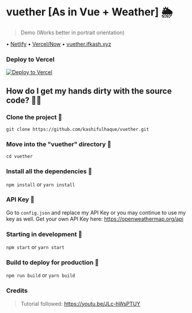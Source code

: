 # vuether [As in Vue + Weather] 🌦

> Demo (Works better in portrait orientation)

• [Netlify](https://vue-ther.netlify.app)
• [Vercel/Now](https://vuether.now.sh)
• [vuether.ifkash.xyz](https://vuether.ifkash.xyz)

### Deploy to Vercel
[![Deploy to Vercel](https://vercel.com/button)](https://vercel.com/import/project?template=https://github.com/kashifulhaque/vuether)

## How do I get my hands dirty with the source code? 👨‍💻
### Clone the project 👥
`git clone https://github.com/kashifulhaque/vuether.git`

### Move into the "vuether" directory 📂
`cd vuether`

### Install all the dependencies 📃
`npm install`
or
`yarn install`

### API Key 🔑
Go to ```config.json``` and replace my API Key or you may continue to use my key as well. Get your own API Key here: https://openweathermap.org/api

### Starting in development 🤖
`npm start`
or
`yarn start`

### Build to deploy for production 🚀
`npm run build`
or
`yarn build`

### Credits
> Tutorial followed: https://youtu.be/JLc-hWsPTUY

